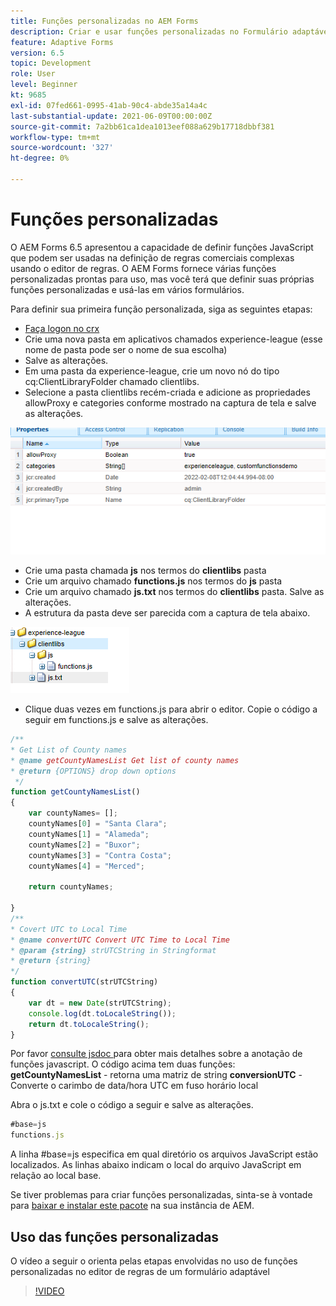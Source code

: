 ```yaml
---
title: Funções personalizadas no AEM Forms
description: Criar e usar funções personalizadas no Formulário adaptável
feature: Adaptive Forms
version: 6.5
topic: Development
role: User
level: Beginner
kt: 9685
exl-id: 07fed661-0995-41ab-90c4-abde35a14a4c
last-substantial-update: 2021-06-09T00:00:00Z
source-git-commit: 7a2bb61ca1dea1013eef088a629b17718dbbf381
workflow-type: tm+mt
source-wordcount: '327'
ht-degree: 0%

---
```


# Funções personalizadas

O AEM Forms 6.5 apresentou a capacidade de definir funções JavaScript que podem ser usadas na definição de regras comerciais complexas usando o editor de regras.
O AEM Forms fornece várias funções personalizadas prontas para uso, mas você terá que definir suas próprias funções personalizadas e usá-las em vários formulários.

Para definir sua primeira função personalizada, siga as seguintes etapas:
* [Faça logon no crx](http://localhost:4502/crx/de/index.jsp#/apps/experience-league/clientlibs)
* Crie uma nova pasta em aplicativos chamados experience-league (esse nome de pasta pode ser o nome de sua escolha)
* Salve as alterações.
* Em uma pasta da experience-league, crie um novo nó do tipo cq:ClientLibraryFolder chamado clientlibs.
* Selecione a pasta clientlibs recém-criada e adicione as propriedades allowProxy e categories conforme mostrado na captura de tela e salve as alterações.

![client-lib](assets/custom-functions.png)
* Crie uma pasta chamada **js** nos termos do **clientlibs** pasta
* Crie um arquivo chamado **functions.js** nos termos do **js** pasta
* Crie um arquivo chamado **js.txt** nos termos do **clientlibs** pasta. Salve as alterações.
* A estrutura da pasta deve ser parecida com a captura de tela abaixo.

![Editor de regras](assets/folder-structure.png)

* Clique duas vezes em functions.js para abrir o editor.
Copie o código a seguir em functions.js e salve as alterações.

```javascript
/**
* Get List of County names
* @name getCountyNamesList Get list of county names
* @return {OPTIONS} drop down options 
 */
function getCountyNamesList()
{
    var countyNames= [];
    countyNames[0] = "Santa Clara";
    countyNames[1] = "Alameda";
    countyNames[2] = "Buxor";
    countyNames[3] = "Contra Costa";
    countyNames[4] = "Merced";

    return countyNames;

}
/**
* Covert UTC to Local Time
* @name convertUTC Convert UTC Time to Local Time
* @param {string} strUTCString in Stringformat
* @return {string}
*/
function convertUTC(strUTCString)
{
    var dt = new Date(strUTCString);
    console.log(dt.toLocaleString());
    return dt.toLocaleString();
}
```

Por favor [consulte jsdoc ](https://jsdoc.app/index.html)para obter mais detalhes sobre a anotação de funções javascript.
O código acima tem duas funções:
**getCountyNamesList** - retorna uma matriz de string
**conversionUTC** - Converte o carimbo de data/hora UTC em fuso horário local

Abra o js.txt e cole o código a seguir e salve as alterações.

```javascript
#base=js
functions.js
```

A linha #base=js especifica em qual diretório os arquivos JavaScript estão localizados.
As linhas abaixo indicam o local do arquivo JavaScript em relação ao local base.

Se tiver problemas para criar funções personalizadas, sinta-se à vontade para [baixar e instalar este pacote](assets/custom-functions.zip) na sua instância de AEM.

## Uso das funções personalizadas

O vídeo a seguir o orienta pelas etapas envolvidas no uso de funções personalizadas no editor de regras de um formulário adaptável
>[!VIDEO](https://video.tv.adobe.com/v/340305?quality=9&learn=on)
